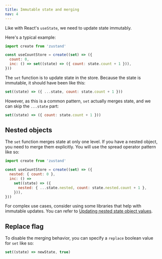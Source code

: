 ```yaml
---
title: Immutable state and merging
nav: 4
---
```


Like with React's `useState`, we need to update state immutably.

Here's a typical example:

```jsx
import create from 'zustand'

const useCountStore = create((set) => ({
  count: 0,
  inc: () => set((state) => ({ count: state.count + 1 })),
}))
```

The `set` function is to update state in the store.
Because the state is immutable, it should have been like this:

```js
set((state) => ({ ...state, count: state.count + 1 }))
```

However, as this is a common pattern, `set` actually merges state, and
we can skip the `...state` part:

```js
set((state) => ({ count: state.count + 1 }))
```

## Nested objects

The `set` function merges state at only one level.
If you have a nested object, you need to merge them explicitly. You will use the spread operator pattern like so:

```jsx
import create from 'zustand'

const useCountStore = create((set) => ({
  nested: { count: 0 },
  inc: () =>
    set((state) => ({
      nested: { ...state.nested, count: state.nested.count + 1 },
    })),
}))
```

For complex use cases, consider using some libraries that help with immutable updates.
You can refer to [Updating nested state object values](./updating-nested-state-object-values.md).

## Replace flag

To disable the merging behavior, you can specify a `replace` boolean value for `set` like so:

```js
set((state) => newState, true)
```
